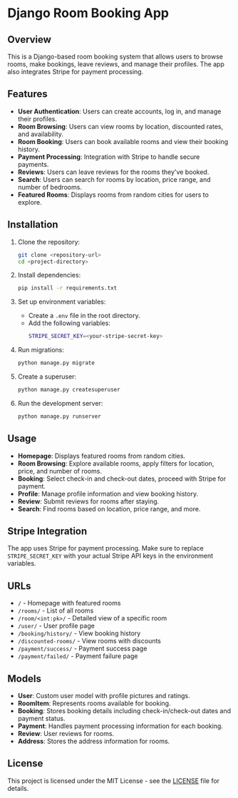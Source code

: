 # Django Room Booking App

## Overview
This is a Django-based room booking system that allows users to browse rooms, make bookings, leave reviews, and manage their profiles. The app also integrates Stripe for payment processing.

## Features
- **User Authentication**: Users can create accounts, log in, and manage their profiles.
- **Room Browsing**: Users can view rooms by location, discounted rates, and availability.
- **Room Booking**: Users can book available rooms and view their booking history.
- **Payment Processing**: Integration with Stripe to handle secure payments.
- **Reviews**: Users can leave reviews for the rooms they've booked.
- **Search**: Users can search for rooms by location, price range, and number of bedrooms.
- **Featured Rooms**: Displays rooms from random cities for users to explore.

## Installation

1. Clone the repository:
    ```bash
    git clone <repository-url>
    cd <project-directory>
    ```

2. Install dependencies:
    ```bash
    pip install -r requirements.txt
    ```

3. Set up environment variables:
    - Create a `.env` file in the root directory.
    - Add the following variables:
      ```bash
      STRIPE_SECRET_KEY=<your-stripe-secret-key>
      ```

4. Run migrations:
    ```bash
    python manage.py migrate
    ```

5. Create a superuser:
    ```bash
    python manage.py createsuperuser
    ```

6. Run the development server:
    ```bash
    python manage.py runserver
    ```

## Usage

- **Homepage**: Displays featured rooms from random cities.
- **Room Browsing**: Explore available rooms, apply filters for location, price, and number of rooms.
- **Booking**: Select check-in and check-out dates, proceed with Stripe for payment.
- **Profile**: Manage profile information and view booking history.
- **Review**: Submit reviews for rooms after staying.
- **Search**: Find rooms based on location, price range, and more.

## Stripe Integration

The app uses Stripe for payment processing. Make sure to replace `STRIPE_SECRET_KEY` with your actual Stripe API keys in the environment variables.

## URLs

- `/` - Homepage with featured rooms
- `/rooms/` - List of all rooms
- `/room/<int:pk>/` - Detailed view of a specific room
- `/user/` - User profile page
- `/booking/history/` - View booking history
- `/discounted-rooms/` - View rooms with discounts
- `/payment/success/` - Payment success page
- `/payment/failed/` - Payment failure page

## Models

- **User**: Custom user model with profile pictures and ratings.
- **RoomItem**: Represents rooms available for booking.
- **Booking**: Stores booking details including check-in/check-out dates and payment status.
- **Payment**: Handles payment processing information for each booking.
- **Review**: User reviews for rooms.
- **Address**: Stores the address information for rooms.

## License

This project is licensed under the MIT License - see the [LICENSE](LICENSE) file for details.
